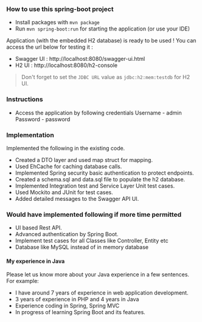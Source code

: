 ### How to use this spring-boot project

- Install packages with `mvn package`
- Run `mvn spring-boot:run` for starting the application (or use your IDE)

Application (with the embedded H2 database) is ready to be used ! You can access the url below for testing it :

- Swagger UI : http://localhost:8080/swagger-ui.html
- H2 UI : http://localhost:8080/h2-console

> Don't forget to set the `JDBC URL` value as `jdbc:h2:mem:testdb` for H2 UI.

### Instructions
- Access the application by following credentials
Username - admin
Password - password

### Implementation
Implemented the following in the existing code.
- Created a DTO layer and used map struct for mapping.
- Used EhCache for caching database calls.
- Implemented Spring security basic authentication to protect endpoints.
- Created a schema.sql and data.sql file to populate the h2 database.
- Implemented Integration test and Service Layer Unit test cases.
- Used Mockito and JUnit for test cases.
- Added detailed messages to the Swagger API UI.

### Would have implemented following if more time permitted
- UI based Rest API.
- Advanced authentication by Spring Boot.
- Implement test cases for all Classes like Controller, Entity etc
- Database like MySQL instead of in memory database

#### My experience in Java

Please let us know more about your Java experience in a few sentences. For example:

- I have around 7 years of experience in web application development.
- 3 years of experience in PHP and 4 years in Java
- Experience coding in Spring, Spring MVC
- In progress of learning Spring Boot and its features.

